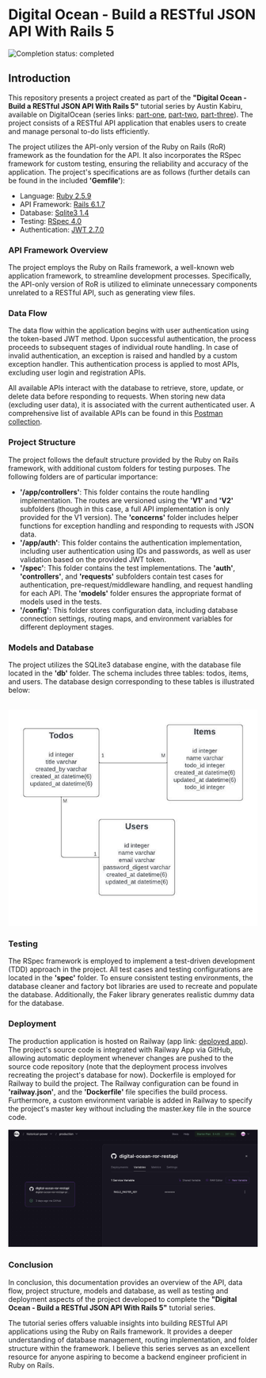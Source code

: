 # Digital Ocean - Build a RESTful JSON API With Rails 5
![Completion status: completed](https://img.shields.io/badge/COMPLETION%20STATUS-COMPLETED-success?style=for-the-badge)
## Introduction

This repository presents a project created as part of the **"Digital Ocean - Build a RESTful JSON API With Rails 5"** tutorial series by Austin Kabiru, available on DigitalOcean (series links: [part-one](https://www.digitalocean.com/community/tutorials/build-a-restful-json-api-with-rails-5-part-one), [part-two](https://www.digitalocean.com/community/tutorials/build-a-restful-json-api-with-rails-5-part-two), [part-three](https://www.digitalocean.com/community/tutorials/build-a-restful-json-api-with-rails-5-part-three)). The project consists of a RESTful API application that enables users to create and manage personal to-do lists efficiently.

The project utilizes the API-only version of the Ruby on Rails (RoR) framework as the foundation for the API. It also incorporates the RSpec framework for custom testing, ensuring the reliability and accuracy of the application. The project's specifications are as follows (further details can be found in the included **'Gemfile'**):
- Language: [Ruby 2.5.9](https://www.ruby-lang.org/en/news/2021/04/05/ruby-2-5-9-released/) 
- API Framework: [Rails 6.1.7](https://rubyonrails.org/)
- Database: [Sqlite3 1.4](https://sqlite.org/index.html)
- Testing: [RSpec 4.0](https://github.com/rspec/rspec-rails)
- Authentication: [JWT 2.7.0](https://github.com/jwt/ruby-jwt)

### API Framework Overview

The project employs the Ruby on Rails framework, a well-known web application framework, to streamline development processes. Specifically, the API-only version of RoR is utilized to eliminate unnecessary components unrelated to a RESTful API, such as generating view files.

### Data Flow

The data flow within the application begins with user authentication using the token-based JWT method. Upon successful authentication, the process proceeds to subsequent stages of individual route handling. In case of invalid authentication, an exception is raised and handled by a custom exception handler. This authentication process is applied to most APIs, excluding user login and registration APIs.

All available APIs interact with the database to retrieve, store, update, or delete data before responding to requests. When storing new data (excluding user data), it is associated with the current authenticated user. A comprehensive list of available APIs can be found in this [Postman collection](https://elements.getpostman.com/redirect?entityId=12961186-5e107c51-c5a2-44e0-bfed-30034bd1e03a&entityType=collection).


### Project Structure

The project follows the default structure provided by the Ruby on Rails framework, with additional custom folders for testing purposes. The following folders are of particular importance:
- **'/app/controllers'**: This folder contains the route handling implementation. The routes are versioned using the **'V1'** and **'V2'** subfolders (though in this case, a full API implementation is only provided for the V1 version). The **'concerns'** folder includes helper functions for exception handling and responding to requests with JSON data.
- **'/app/auth'**: This folder contains the authentication implementation, including user authentication using IDs and passwords, as well as user validation based on the provided JWT token.
- **'/spec'**: This folder contains the test implementations. The **'auth'**, **'controllers'**, and **'requests'** subfolders contain test cases for authentication, pre-request/middleware handling, and request handling for each API. The **'models'** folder ensures the appropriate format of models used in the tests.
- **'/config'**: This folder stores configuration data, including database connection settings, routing maps, and environment variables for different deployment stages.

### Models and Database

The project utilizes the SQLite3 database engine, with the database file located in the **'db'** folder. The schema includes three tables: todos, items, and users. The database design corresponding to these tables is illustrated below:<br><br>

![database-design](database-design.jpeg)

### Testing

The RSpec framework is employed to implement a test-driven development (TDD) approach in the project. All test cases and testing configurations are located in the **'spec'** folder. To ensure consistent testing environments, the database cleaner and factory bot libraries are used to recreate and populate the database. Additionally, the Faker library generates realistic dummy data for the database.

### Deployment

The production application is hosted on Railway (app link: [deployed app](https://digital-ocean-ror-restapi-production.up.railway.app/)). The project's source code is integrated with Railway App via GitHub, allowing automatic deployment whenever changes are pushed to the source code repository (note that the deployment process involves recreating the project's database for now). Dockerfile is employed for Railway to build the project. The Railway configuration can be found in **'railway.json'**, and the **'Dockerfile'** file specifies the build process. Furthermore, a custom environment variable is added in Railway to specify the project's master key without including the master.key file in the source code.
<br><br>
![custom-env](custom-env.png)

### Conclusion

In conclusion, this documentation provides an overview of the API, data flow, project structure, models and database, as well as testing and deployment aspects of the project developed to complete the **"Digital Ocean - Build a RESTful JSON API With Rails 5"** tutorial series.

The tutorial series offers valuable insights into building RESTful API applications using the Ruby on Rails framework. It provides a deeper understanding of database management, routing implementation, and folder structure within the framework. I believe this series serves as an excellent resource for anyone aspiring to become a backend engineer proficient in Ruby on Rails.